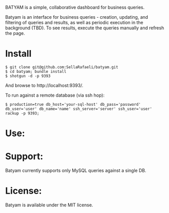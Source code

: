 BATYAM is a simple, collaborative dashboard for business queries. 

Batyam is an interface for business queries - creation, updating, and filtering of queries and results, as well as periodic execution in the background (TBD). To see results, execute the queries manually and refresh the page. 

# Install

    $ git clone git@github.com:SellaRafaeli/batyam.git
    $ cd batyam; bundle install 
    $ shotgun -d -p 9393

And browse to http://localhost:9393/.

To run against a remote database (via ssh hop):
    
    $ production=true db_host='your-sql-host' db_pass='password' db_user='user' db_name='name' ssh_server='server' ssh_user='user' rackup -p 9393; 
   

# Use:

# Support:
Batyam currently supports only MySQL queries against a single DB. 

# License:
Batyam is available under the MIT license. 
